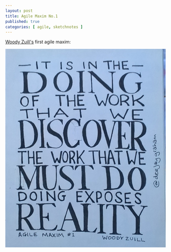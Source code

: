 ```yaml
---
layout: post
title: Agile Maxim No.1
published: true
categories: [ agile, sketchnotes ]
---
```


<a href="https://twitter.com/WoodyZuill">Woody Zuill's</a> first agile maxim:

![maxim](/img/posts/agile-maxim-no-1/agile-maxim-no-1.jpg)

